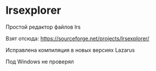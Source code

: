 # lrsexplorer
Простой редактор файлов lrs

Взят отсюда:
https://sourceforge.net/projects/lrsexplorer/

Исправлена компиляция в новых версиях Lazarus

Под Windows не проверял